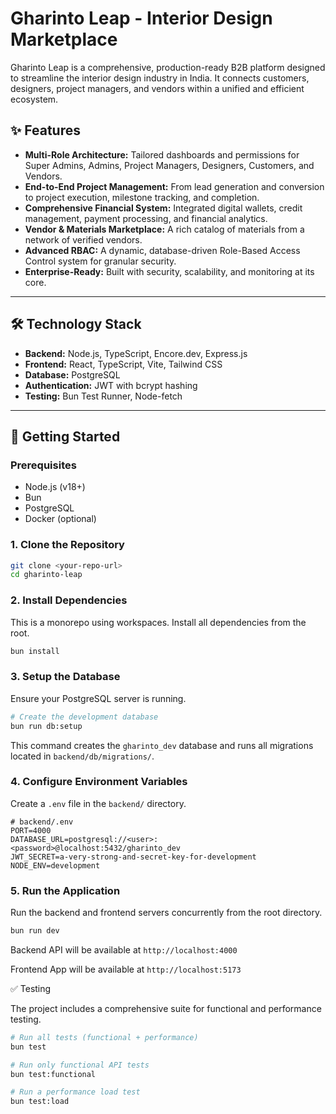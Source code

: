 # Gharinto Leap - Interior Design Marketplace

Gharinto Leap is a comprehensive, production-ready B2B platform designed to streamline the interior design industry in India. It connects customers, designers, project managers, and vendors within a unified and efficient ecosystem.

## ✨ Features

- **Multi-Role Architecture:** Tailored dashboards and permissions for Super Admins, Admins, Project Managers, Designers, Customers, and Vendors.
- **End-to-End Project Management:** From lead generation and conversion to project execution, milestone tracking, and completion.
- **Comprehensive Financial System:** Integrated digital wallets, credit management, payment processing, and financial analytics.
- **Vendor & Materials Marketplace:** A rich catalog of materials from a network of verified vendors.
- **Advanced RBAC:** A dynamic, database-driven Role-Based Access Control system for granular security.
- **Enterprise-Ready:** Built with security, scalability, and monitoring at its core.

---

## 🛠️ Technology Stack

- **Backend:** Node.js, TypeScript, Encore.dev, Express.js
- **Frontend:** React, TypeScript, Vite, Tailwind CSS
- **Database:** PostgreSQL
- **Authentication:** JWT with bcrypt hashing
- **Testing:** Bun Test Runner, Node-fetch

---

## 🚀 Getting Started

### Prerequisites

- Node.js (v18+)
- Bun
- PostgreSQL
- Docker (optional)

### 1. Clone the Repository

```bash
git clone <your-repo-url>
cd gharinto-leap
```
### 2. Install Dependencies

This is a monorepo using workspaces. Install all dependencies from the root.

```bash
bun install
```
### 3. Setup the Database

Ensure your PostgreSQL server is running.

```bash
# Create the development database
bun run db:setup
```

This command creates the `gharinto_dev` database and runs all migrations located in `backend/db/migrations/`.

### 4. Configure Environment Variables

Create a `.env` file in the `backend/` directory.

```env
# backend/.env
PORT=4000
DATABASE_URL=postgresql://<user>:<password>@localhost:5432/gharinto_dev
JWT_SECRET=a-very-strong-and-secret-key-for-development
NODE_ENV=development
```
### 5. Run the Application

Run the backend and frontend servers concurrently from the root directory.

```bash
bun run dev
```

Backend API will be available at `http://localhost:4000`

Frontend App will be available at `http://localhost:5173`

✅ Testing

The project includes a comprehensive suite for functional and performance testing.

```bash
# Run all tests (functional + performance)
bun test

# Run only functional API tests
bun test:functional

# Run a performance load test
bun test:load
```